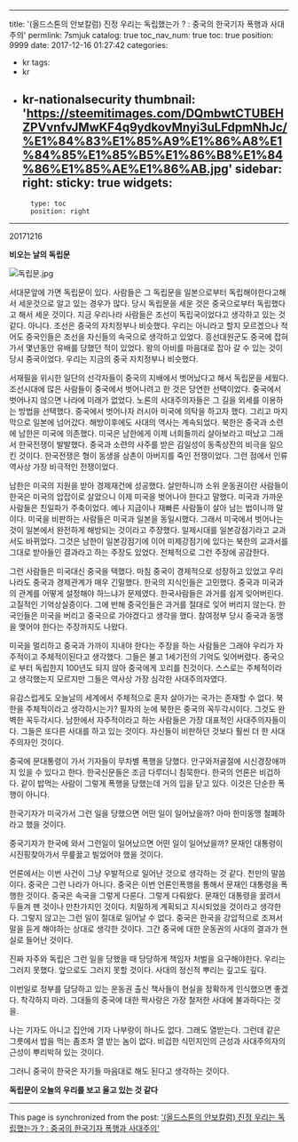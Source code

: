 
---
title: '(올드스톤의 안보칼럼) 진정 우리는 독립했는가 ? : 중국의 한국기자 폭행과 사대주의'
permlink: 7smjuk
catalog: true
toc_nav_num: true
toc: true
position: 9999
date: 2017-12-16 01:27:42
categories:
- kr
tags:
- kr
- kr-nationalsecurity
thumbnail: 'https://steemitimages.com/DQmbwtCTUBEHZPVvnfvJMwKF4q9ydkovMnyi3uLFdpmNhJc/%E1%84%83%E1%85%A9%E1%86%A8%E1%84%85%E1%85%B5%E1%86%B8%E1%84%86%E1%85%AE%E1%86%AB.jpg'
sidebar:
    right:
        sticky: true
widgets:
    -
        type: toc
        position: right
---


20171216

**비오는 날의 독립문**

![독립문.jpg](https://steemitimages.com/DQmbwtCTUBEHZPVvnfvJMwKF4q9ydkovMnyi3uLFdpmNhJc/%E1%84%83%E1%85%A9%E1%86%A8%E1%84%85%E1%85%B5%E1%86%B8%E1%84%86%E1%85%AE%E1%86%AB.jpg)

서대문앞에 가면 독립문이 있다. 사람들은 그 독립문을 일본으로부터 독립해야한다고해서 세운것으로 알고 있는 경우가 많다. 당시 독립문을 세운 것은 중국으로부터 독립했다고 해서 세운 것이다. 지금 우리나라 사람들은 조선이 독립국이었다고 생각하고 있는 것 같다. 아니다. 조선은 중국의 자치정부나 비슷했다. 우리는 아니라고 할지 모르겠으나 적어도 중국인들은 조선을 자신들의 속국으로 생각하고 있었다. 흥선대원군도 중국에 잡혀가서 몇년동안 유배를 당했던 적이 있었다. 왕의 아비를 마음대로 잡아 갈 수 있는 것이 당시 중국이었다. 우리는 지금의 중국 자치정부나 비슷했다. 

서재필을 위시한 일단의 선각자들이 중국의 지배에서 벗어났다고 해서 독립문을 세웠다. 조선시대에 많은 사람들이 중국에서 벗어나려고 한 것은 당연한 선택이었다. 중국에서 벗어나지 않으면 나라에 미래가 없었다. 노론의 사대주의자들은 그 길을 외세를 이용하는 방법을 선택했다. 중국에서 벗어나자 러시아 미국에 의탁을 하고자 했다. 그리고 마지막으로 일본에 넘어갔다. 해방이후에도 사대의 역사는 계속되었다. 북한은 중국과 소련에 남한은 미국에 의존했다. 미국은 남한에게 이제 너희들끼리 살아보라고 떠났고 그래서 한국전쟁이 발발했다. 중국과 소련의 사주를 받은 김일성이 동족상잔의 비극을 일으킨 것이다. 한국전쟁은 형이 동생을 삼촌이 아버지를 죽인 전쟁이었다. 그런 점에서 인류 역사상 가장 비극적인 전쟁이었다. 

남한은 미국의 지원을 받아 경제재건에 성공했다. 살만하니까 소위 운동권이란 사람들이 한국은 미국의 압잡이로 살았으니 이제 미국을 벗어나야 한다고 말했다. 미국과 가까운 사람들은 친일파가 주축이었다. 예나 지금이나 재빠른 사람들이 살아 남는 법이니까 말이다. 미국을 비판하는 사람들은 미국과 일본을 동일시했다. 그래서 미국에서 벗어나는 것이 일본에서 완전하게 해방되는 것이라고 주장했다. 일제시대를 일본강점기라고 교과서도 바뀌었다. 그것은 남한이 일본강점기에 이어 미제강점기에 있다는 북한의 교과서를 그대로 받아들인 결과라고 하는 주장도 있었다. 전체적으로 그런 주장에 공감한다.  

그런 사람들은 미국대신 중국을 택했다. 마침 중국이 경제적으로 성장하고 있었고 우리나라도 중국과 경제관계가 매우 긴밀했다. 한국의 지식인들은 고민했다. 중국과 미국과의 관계를 어떻게 설정해야 하느냐가 문제였다. 한국사람들은 과거를 쉽게 잊어버린다. 고질적인 기억상실증이다. 그에 반해 중국인들은 과거를 절대로 잊어 버리지 않는다. 한국인들은 미국을 버리고 중국으로 가야겠다고 생각을 했다. 참여정부 당시 중국과 동맹을 맺어야 한다는 주장까지도 나왔다. 

미국을 멀리하고 중국과 가까이 지내야 한다는 주장을 하는 사람들은 그래야 우리가 자주적이고 주체적이된다고 생각했다. 그들은 불고 1세기전의 기억도 잊어버렸다. 중국으로 부터 독립한지 100년도 되지 않아 중국에게 꼬리를 친것이다. 스스로는 주체적이라고 생각했는지 모르지만 그들은 역사상 가장 심각한 사대주의자였다. 

유감스럽게도 오늘날의 세계에서 주체적으로 혼자 살아가는 국가는 존재할 수 없다. 북한을 주체적이라고 생각하시는가? 필자의 눈에 북한은 중국의 꼭두각시이다. 그것도 완벽한 꼭두각시다. 남한에서 자주적이라고 하는 사람들은 가장 대표적인 사대주의자들이다. 그들은 또다른 사대를 하고 있는 것이다. 자신들이 비판하던 것보다 훨씬 더 한 사대주의자인 것이다. 

중국에 문대통령이 가서 기자들이 무차별 폭행을 당했다. 안구와저골절에 시신경장애까지 있을 수 있다고 한다. 한국신문들은 조금 다루더니 침묵한다. 한국의 언론은 비겁하다. 같이 밥먹는 사람이 그렇게 폭행을 당했는데 거의 입을 닫고 있다. 이것은 단순한 폭행이 아니다. 

한국기자가 미국가서 그런 일을 당했으면 어떤 일이 일어났을까? 
아마 한미동맹 철폐하라고 했을 것이다. 

중국기자가 한국에 와서 그런일이 일어났으면 어떤 일이 일어났을까? 
문재인 대통령이 시진핑찾아가서 무릎꿇고 빌었어야 했을 것이다. 

언론에서는 이번 사건이 그냥 우발적으로 일어난 것으로 생각하는 것 같다. 천만의 말씀이다. 중국은 그런 나라가 아니다. 중국은 이번 언론인폭행을 통해서 문재인 대통령을 폭행한 것이다. 중국은 속국을 그렇게 다룬다. 그렇게 다뤄왔다. 문재인 대통령을 꿇려서 두들겨 팬 것이나 만찬가지인 것이다. 치밀하게 계획되고 지시되었을 것이라고 생각한다. 그렇지 않고는 그런 일이 절대로 일어날 수 없다. 
중국은 한국을 강압적으로 조져서 말을 듣게 해야하는 상대로 생각한 것이다. 그간 중국에 대한 운동권의 사대의 결과가 현실로 들어난 것이다. 

진짜 자주와 독립은 그런 일을 당했을 때 당당하게 책임자 처벌을 요구해야한다. 우리는 그러지 못했다. 앞으로도 그러지 못할 것이다. 사대의 정신적 뿌리는 깊고도 깊다. 

이번일로 정부를 담당하고 있는 운동권 출신 책사들이 현실을 정확하게 인식했으면 좋겠다. 착각하지 마라. 그대들의 중국에 대한 짝사랑은 가장 철저한 사대에 불과하다는 것을. 

나는 기자도 아니고 집안에 기자 나부랑이 하나도 없다. 그래도 열받는다. 그런데 같은 그릇에서 밥을 먹는 좀조차 열 받는 놈이 없다. 비겁한 식민지인의 근성과 사대주의자의 근성이 뿌리박혀 있는 것이다. 

그러니 중국이 한국은 자기들 마음대로 해도 된다고 생각하는 것이다. 

**독립문이 오늘의 우리를 보고 울고 있는 것 같다**

- - -

This page is synchronized from the post: ['(올드스톤의 안보칼럼) 진정 우리는 독립했는가 ? : 중국의 한국기자 폭행과 사대주의'](https://steemit.com/@oldstone/7smjuk)
